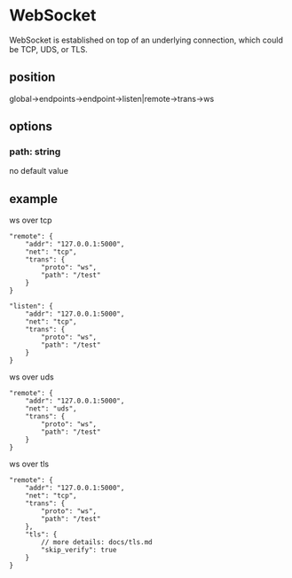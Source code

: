 # WebSocket

WebSocket is established on top of an underlying connection, which could be TCP, UDS, or TLS.

## position
global->endpoints->endpoint->listen|remote->trans->ws

## options

### path: string
no default value

## example

ws over tcp
```shell
"remote": {
    "addr": "127.0.0.1:5000",
    "net": "tcp",
    "trans": {
        "proto": "ws",
        "path": "/test"
    }
}
```
```shell
"listen": {
    "addr": "127.0.0.1:5000",
    "net": "tcp",
    "trans": {
        "proto": "ws",
        "path": "/test"
    }
}
```

ws over uds
```shell
"remote": {
    "addr": "127.0.0.1:5000",
    "net": "uds",
    "trans": {
        "proto": "ws",
        "path": "/test"
    }
}
```

ws over tls
```shell
"remote": {
    "addr": "127.0.0.1:5000",
    "net": "tcp",
    "trans": {
        "proto": "ws",
        "path": "/test"
    },
    "tls": {
        // more details: docs/tls.md
        "skip_verify": true
    }
}
```
